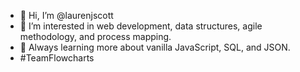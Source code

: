 - 👋 Hi, I’m @laurenjscott
- 👀 I’m interested in web development, data structures, agile methodology, and process mapping.
- 🌱 Always learning more about vanilla JavaScript, SQL, and JSON.
- #TeamFlowcharts


<!---
laurenjscott/laurenjscott is a ✨ special ✨ repository because its `README.md` (this file) appears on your GitHub profile.
You can click the Preview link to take a look at your changes.
--->
